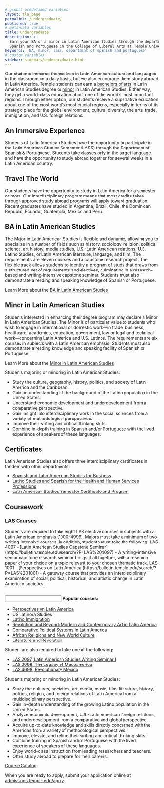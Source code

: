 ```yaml
---
# global predefined variables
layout: tla_page
permalink: /undergraduate/
published: true
# meta-data variables
title: Undergraduate
description: >-
  Earn your BA or a minor in Latin American Studies through the department of
  Spanish and Portuguese in the College of Liberal Arts at Temple University.
keywords: 'BA, minor, lass, department of spanish and portuguese'
# custom variables
sidebar: sidebars/undergraduate.html
---
```

Our students immerse themselves in Latin American culture and languages in the classroom on a daily basis, but we also encourage them study abroad in Latin America. Temple students can earn a [bachelors of arts](#ba-in-latin-american-studies) in Latin American Studies degree or [minor](#minor-in-latin-american-studies) in Latin American Studies. Either way, they get a world-class education about one of the world’s most important regions. Through either option, our students receive a superlative education about one of the most world’s most crucial regions, especially in terms of its strategic place for the global environment, cultural diversity, the arts, trade, immigration, and U.S. foreign relations.

## An Immersive Experience
Students of Latin American Studies have the opportunity to participate in the Latin American Studies Semester (LASS) through the Department of Spanish & Portuguese. Students take classes only in the target language and have the opportunity to study abroad together for several weeks in a Latin American country.

## Travel The World
Our students have the opportunity to study in Latin America for a semester or more. Our interdisciplinary program means that most credits taken through approved study abroad programs will apply toward graduation. Recent graduates have studied in Argentina, Brazil, Chile, the Dominican Republic, Ecuador, Guatemala, Mexico and Peru.

##  BA in Latin American Studies
The Major in Latin American Studies is flexible and dynamic, allowing you to specialize in a number of fields such as history, sociology, religion, political science, art history, media studies, U.S.-Latin American relations, U.S. Latino Studies, or Latin American literature, language, and film.  The requirements are eleven courses and a capstone research project. The flexible track allows students to identify a program of study that draws from a structured set of requirements and electives, culminating in a research-based and writing-intensive capstone seminar. Students must also demonstrate a reading and speaking knowledge of Spanish or Portuguese.

Learn More about the [BA in Latin American Studies](http://bulletin.temple.edu/undergraduate/liberal-arts/latin-american-studies/ba-latin-american-studies/#requirementstext)

##  Minor in Latin American Studies
Students interested in enhancing their degree program may declare a Minor in Latin American Studies. The Minor is of particular value to students who wish to engage in international or domestic work—in trade, business, healthcare, academics, education, government, law or legal and technical work—concerning Latin America and U.S. Latinos. The requirements are six courses in subjects with a Latin American emphasis.  Students must also demonstrate a reading knowledge and speaking facility of Spanish or Portuguese.

Learn More about the [Minor in Latin American Studies](http://bulletin.temple.edu/undergraduate/liberal-arts/latin-american-studies/minor-latin-american-studies/)

Students majoring or minoring in Latin American Studies:

- Study the culture, geography, history, politics, and society of Latin America and the Caribbean.
- Gain an understanding of the background of the Latino population in the United States.
- Understand economic development and underdevelopment from a comparative perspective.
- Gain insight into interdisciplinary work in the social sciences from a variety of methodological perspectives.
- Improve their writing and critical thinking skills.
- Combine in-depth training in Spanish and/or Portuguese with the lived experience of speakers of these languages.

## Certificates
Latin American Studies also offers three interdisciplinary certificates in tandem with other departments:
- [Spanish and Latin American Studies for Business](http://bulletin.temple.edu/undergraduate/liberal-arts/certificate-programs/certificate-spanish-latin-american-studies-business/#requirementstext)
- [Latino Studies and Spanish for the Health and Human Services Professions](http://bulletin.temple.edu/undergraduate/liberal-arts/certificate-programs/certificate-spanish-latino-studies-health-human-services-professions/)
- [Latin American Studies Semester Certificate and Program](http://bulletin.temple.edu/undergraduate/liberal-arts/certificate-programs/certificate-latin-american-studies/)

## Coursework


<div class="row">
<div class="col m12 l8">
  <h3>LAS Courses</h3>
  <p>
    Students are required to take eight LAS elective courses in subjects with a Latin American emphasis (1000-4999). Majors must take a minimum of two writing-intensive courses. In addition, students must take the following: LAS 4097 -  [Latin American Studies Capstone Seminar](https://bulletin.temple.edu/search/?P=LAS%204097) -  A writing-intensive senior capstone research seminar brings it all together, with a research paper of your choice on a topic relevant to your chosen thematic track. LAS 1001 - [Perspectives on Latin America](https://bulletin.temple.edu/search/?P=LAS%201001) - A gateway course that provides an interdisciplinary examination of social, political, historical, and artistic change in Latin American societies.
  </p>
</div>
<div class="col m12 l4"><br>
  <div class="course-box">
    <input type="text" class="rightJustified"/>
    <b>Popular courses:</b>
    <ul>
    <li><a href="https://bulletin.temple.edu/search/?P=LAS%201001" title="Perspectives on Latin America">Perspectives on Latin America</a></li>
    <li><a href="https://bulletin.temple.edu/search/?P=SPAN%204152" title="US Latino/a Studies">US Latino/a Studies</a></li>
    <li><a href="https://bulletin.temple.edu/search/?P=LAS%200854" title="Latino Immigration">Latino Immigration</a></li>
    <li><a href="https://bulletin.temple.edu/search/?P=ARTH%202765" title="Revolution and Beyond: Modern and Contemporary Art in Latin America">Revolution and Beyond: Modern and Contemporary Art in Latin America</a></li>
    <li><a href="https://bulletin.temple.edu/search/?P=POLS%202231" title="Comparative Political Systems in Latin America">Comparative Political Systems in Latin America</a></li>
    <li><a href="https://bulletin.temple.edu/search/?P=REL%203702" title="African Religions and New World Culture">African Religions and New World Culture</a></li>
    <li><a href="https://bulletin.temple.edu/search/?P=PORT%204000" title="Literature and Revolution">Literature and Revolution</a></li> 
    </ul>
    </div>
</div>
</div>

Student are also required to take one of the following:
- [LAS 2097, Latin American Studies Writing Seminar I](https://bulletin.temple.edu/search/?P=LAS%202097)
- [LAS 2098, The Legacy of Mesoamerica](https://bulletin.temple.edu/search/?P=LAS%202098) 
- [LAS 4698, Revolutionary Mexico](https://bulletin.temple.edu/search/?P=LAS%204698)

Students majoring or minoring in Latin American Studies:
- Study the cultures, societies, art, media, music, film, literature, history, politics, religion, and foreign relations of Latin America from a multidisciplinary perspective.
- Gain in-depth understanding of the growing Latino population in the United States.
- Analyze economic development, U.S.-Latin American foreign relations, and underdevelopment from a comparative and global perspective.
- Acquire up-to-date knowledge and skills directly concerned with the Americas from a variety of methodological perspectives.
- Improve, elevate, and refine their writing and critical thinking skills.
- Combine training in Spanish and/or Portuguese with the lived experience of speakers of these languages.
- Enjoy world-class instruction from leading researchers and teachers.
- Often study abroad to prepare for their careers.  

[Course Catalog](https://liberalarts.temple.edu/sites/liberalarts/files/Spanish-and-Portuguese-Course-Catalog-Fall-2016.pdf)

When you are ready to apply, submit your application online at [admissions.temple.edu/apply](http://admissions.temple.edu/apply).
